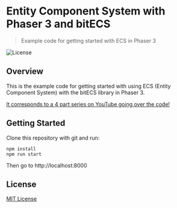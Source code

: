 # Entity Component System with Phaser 3 and bitECS
> Example code for getting started with ECS in Phaser 3

![License](https://img.shields.io/badge/license-MIT-green)

## Overview

This is the example code for getting started with using ECS (Entity Component System) with the bitECS library in Phaser 3.

[It corresponds to a 4 part series on YouTube going over the code!](https://www.youtube.com/playlist?list=PLNwtXgWIx3rhz72-UxKLdCDdqFsnwNc_u)

## Getting Started

Clone this repository with git and run:

```
npm install
npm run start
```

Then go to http://localhost:8000

## License

[MIT License](https://github.com/ourcade/phaser3-bitecs-getting-started/blob/master/LICENSE)
